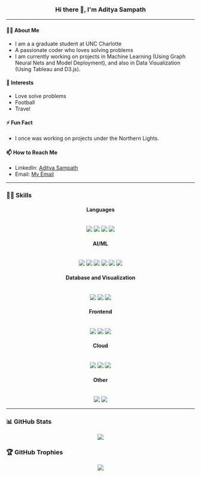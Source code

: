 <div align="center">
  
### Hi there 👋, I'm Aditya Sampath
</a>

</div>

---

#### 🙋‍♂️ About Me
- I am a a graduate student at UNC Charlotte
- A passionate coder who loves solving problems
- I am currently working on projects in Machine Learning (Using Graph Neural Nets and Model Deployment), and also in Data Visualization (Using Tableau and D3.js). 

#### 🌱 Interests
- Love solve problems
- Football
- Travel

#### ⚡ Fun Fact
- I once was working on projects under the Northern Lights. 

#### 📫 How to Reach Me
- LinkedIn: [Aditya Sampath](https://www.linkedin.com/in/aditya-sampath10/)
- Email: [My Email](adityasampath01@gmail.com)

---

### 👨‍💻 Skills

<div align="center">
  
#### Languages
<br>
<img src="https://img.shields.io/badge/C-00599C?style=for-the-badge&logo=c&logoColor=white" />
<img src="https://img.shields.io/badge/C++-00599C?style=for-the-badge&logo=c%2B%2B&logoColor=white" />
<img src="https://img.shields.io/badge/JavaScript-F7DF1E?style=for-the-badge&logo=javascript&logoColor=black" />
<img src="https://img.shields.io/badge/Python-3776AB?style=for-the-badge&logo=python&logoColor=white" />
<br>

#### AI/ML
<br>
<img src="https://img.shields.io/badge/TensorFlow-FF6F00?style=for-the-badge&logo=TensorFlow&logoColor=white" />
<img src="https://img.shields.io/badge/PyTorch-EE4C2C?style=for-the-badge&logo=PyTorch&logoColor=white" />
<img src="https://img.shields.io/badge/Pandas-150458?style=for-the-badge&logo=pandas&logoColor=white" />
<img src="https://img.shields.io/badge/Numpy-013243?style=for-the-badge&logo=numpy&logoColor=white" />
<img src="https://img.shields.io/badge/Matplotlib-11557c?style=for-the-badge&logo=matplotlib&logoColor=white" />
<img src="https://img.shields.io/badge/Seaborn-3776AB?style=for-the-badge&logo=seaborn&logoColor=white" />
<br>

#### Database and Visualization
<br>
<img src="https://img.shields.io/badge/MySQL-4479A1?style=for-the-badge&logo=mysql&logoColor=white" />
<img src="https://img.shields.io/badge/D3.js-F9A03C?style=for-the-badge&logo=d3.js&logoColor=white" />
<img src="https://img.shields.io/badge/Tableau-E97627?style=for-the-badge&logo=Tableau&logoColor=white" />
<br>

#### Frontend
<br>
<img src="https://img.shields.io/badge/HTML5-E34F26?style=for-the-badge&logo=html5&logoColor=white" />
<img src="https://img.shields.io/badge/CSS3-1572B6?style=for-the-badge&logo=css3&logoColor=white" />
<img src="https://img.shields.io/badge/React-20232A?style=for-the-badge&logo=react&logoColor=61DAFB" />
<br>

#### Cloud
<br>
<img src="https://img.shields.io/badge/AWS-232F3E?style=for-the-badge&logo=amazon-aws&logoColor=white" />
<img src="https://img.shields.io/badge/Docker-2496ED?style=for-the-badge&logo=docker&logoColor=white" />
<img src="https://img.shields.io/badge/Kubernetes-326CE5?style=for-the-badge&logo=kubernetes&logoColor=white" />
<br>

#### Other
<br>
<img src="https://img.shields.io/badge/Git-F05032?style=for-the-badge&logo=git&logoColor=white" />
<img src="https://img.shields.io/badge/Linux-FCC624?style=for-the-badge&logo=linux&logoColor=black" />
<br>

</div>

---

### 📊 GitHub Stats
<div align="center">
<img src="https://github-readme-stats.vercel.app/api?username=Aditya100401&show_icons=true&theme=radical" />
</div>

### 🏆 GitHub Trophies
<div align="center">
<img src="https://github-profile-trophy.vercel.app/?username=Aditya100401&theme=onedark" />
</div>
